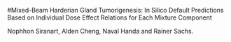 #Mixed-Beam Harderian Gland Tumorigenesis: In Silico Default Predictions Based on Individual Dose Effect Relations for Each Mixture Component

Nophhon Siranart, Alden Cheng, Naval Handa and Rainer Sachs.